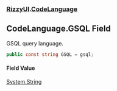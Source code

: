 ### [RizzyUI](RizzyUI 'RizzyUI').[CodeLanguage](RizzyUI.CodeLanguage 'RizzyUI.CodeLanguage')

## CodeLanguage.GSQL Field

GSQL query language.

```csharp
public const string GSQL = gsql;
```

#### Field Value
[System.String](https://docs.microsoft.com/en-us/dotnet/api/System.String 'System.String')